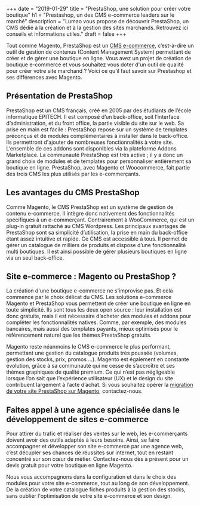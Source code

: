 +++
date = "2019-01-29"
title = "PrestaShop, une solution pour créer votre boutique"
h1 = "Prestashop, un des CMS e-commerce leaders sur le marché"
description = "Lumao vous propose de découvrir PrestaShop, un CMS dédié à la création et à la gestion des sites marchands. Retrouvez ici conseils et informations utiles."
draft = false
+++

Tout comme Magento, PrestaShop est un [CMS e-commerce](/ecommerce/cms/), c’est-à-dire un outil de gestion de contenus (Content Management System) permettant de créer et de gérer une boutique en ligne. Vous avez un projet de création de boutique e-commerce et vous souhaitez vous doter d'un outil de qualité pour créer votre site marchand ? Voici ce qu’il faut savoir sur Prestashop et ses différences avec Magento.

## Présentation de PrestaShop

PrestaShop est un CMS français, créé en 2005 par des étudiants de l’école informatique EPITECH. Il est composé d’un back-office, soit l’interface d’administration, et du front office, la partie visible du site sur le web. Sa prise en main est facile : PrestaShop repose sur un système de templates préconçus et de modules complémentaires à installer dans le back-office. Ils permettront d'ajouter de nombreuses fonctionnalités à votre site. L’ensemble de ces addons sont disponibles via la plateforme Addons Marketplace. La communauté PrestaShop est très active ; il y a donc un grand choix de modules et de templates pour personnaliser entièrement sa boutique en ligne. PrestaShop, avec Magento et Woocommerce, fait partie des trois CMS les plus utilisés par les e-commerçants.

## Les avantages du CMS PrestaShop

Comme Magento, le CMS PrestaShop est un système de gestion de contenu e-commerce. Il intègre donc nativement des fonctionnalités spécifiques à un e-commerçant. Contrairement à WooCommerce, qui est un plug-in gratuit rattaché au CMS Wordpress. Les principaux avantages de PrestaShop sont sa simplicité d’utilisation, la prise en main du back-office étant assez intuitive et rapide. Ce CMS est accessible à tous. Il permet de gérer un catalogue de milliers de produits et dispose d’une fonctionnalité multi boutiques. Il est ainsi possible de gérer plusieurs boutiques en ligne via un seul back-office.

## Site e-commerce : Magento ou PrestaShop ?

La création d'une boutique e-commerce ne s'improvise pas. Et cela commence par le choix délicat du CMS. Les solutions e-commerce Magento et PrestaShop vous permettent de créer une boutique en ligne en toute simplicité. Ils sont tous les deux open source : leur installation est donc gratuite, mais il est nécessaire d’acheter des modules et addons pour compléter les fonctionnalités natives. Comme, par exemple, des modules bancaires, mais aussi des templates payants, mieux optimisés pour le référencement naturel que les thèmes PrestaShop gratuits.

Magento reste néanmoins le CMS e-commerce le plus performant, permettant une gestion du catalogue produits très poussée (volumes, gestion des stocks, prix, promos …). Magento est également en constante évolution, grâce à sa communauté qui ne cesse de s’accroître et ses thèmes graphiques de qualité premium. Ce qui n’est pas négligeable lorsque l’on sait que l’expérience utilisateur (UX) et le design du site contribuent largement à l’acte d’achat. Si vous souhaitez opérer la [migration de votre site PrestaShop sur Magento](/ecommerce/cms/prestashop/migration-magento/), contactez-nous.

## Faites appel à une agence spécialisée dans le développement de sites e-commerce 

Pour attirer du trafic et réaliser des ventes sur le web, les e-commerçants doivent avoir des outils adaptés à leurs besoins. Ainsi, se faire accompagner et développer son site e-commerce par une agence web, c’est décupler ses chances de réussites sur internet, tout en restant concentré sur son cœur de métier. Contactez-nous dès à présent pour un devis gratuit pour votre boutique en ligne Magento. 

Nous vous accompagnons dans la configuration et dans le choix des modules pour votre site e-commerce, tout au long de son développement. De la création de votre catalogue fiches produits à la gestion des stocks, sans oublier l'optimisation de votre site e-commerce et son design.
